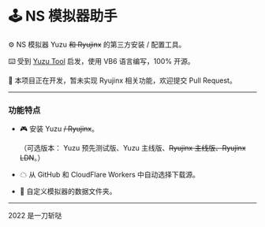 # 🕹️ NS 模拟器助手

⚙️ NS 模拟器 Yuzu ~~和 Ryujinx~~ 的第三方安装 / 配置工具。

⌨️ 受到 [Yuzu Tool](https://tieba.baidu.com/p/7482949878) 启发，使用 VB6 语言编写，100% 开源。

🚧 本项目正在开发，暂未实现 Ryujinx 相关功能，欢迎提交 Pull Request。

---

### 功能特点

- 🎮 安装 Yuzu ~~/ Ryujinx~~。

  （可选版本： Yuzu 预先测试版、Yuzu 主线版、~~Ryujinx 主线版、Ryujinx LDN~~。）

- ☁ 从 GitHub 和 CloudFlare Workers 中自动选择下载源。

- 📂 自定义模拟器的数据文件夹。

---

2022 是一刀斩哒 
